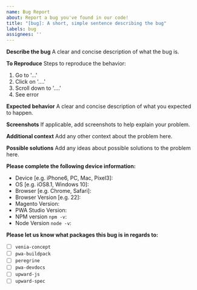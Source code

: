 ```yaml
---
name: Bug Report
about: Report a bug you've found in our code!
title: "[bug]: A short, simple sentence describing the bug"
labels: bug
assignees: ''
---
```


<!--
Thank you for taking the time to report this issue!
GitHub Issues should only be created for problems/topics related to this project's codebase.

Before submitting this issue, please make sure you are complying with our Code of Conduct:
https://github.com/magento/pwa-studio/blob/develop/.github/CODE_OF_CONDUCT.md

Issues that do not comply with our Code of Conduct or do not contain enough information may be closed at the maintainers' discretion.

Feel free to remove this section before creating this issue.
-->

**Describe the bug**
A clear and concise description of what the bug is.

**To Reproduce**
Steps to reproduce the behavior:
1. Go to '...'
2. Click on '....'
3. Scroll down to '....'
4. See error

**Expected behavior**
A clear and concise description of what you expected to happen.

**Screenshots**
If applicable, add screenshots to help explain your problem.

**Additional context**
Add any other context about the problem here.

**Possible solutions**
Add any ideas about possible solutions to the problem here.

**Please complete the following device information:**
 - Device [e.g. iPhone6, PC, Mac, Pixel3]:
 - OS [e.g. iOS8.1, Windows 10]:
 - Browser [e.g. Chrome, Safari]:
 - Browser Version [e.g. 22]:
 - Magento Version:
 - PWA Studio Version:
 - NPM version `npm -v`:
 - Node Version `node -v`:

<!-- Complete the following sections to help us apply appropriate labels! -->
**Please let us know what packages this bug is in regards to:**
- [ ] `venia-concept`
- [ ] `pwa-buildpack`
- [ ] `peregrine`
- [ ] `pwa-devdocs`
- [ ] `upward-js`
- [ ] `upward-spec`
